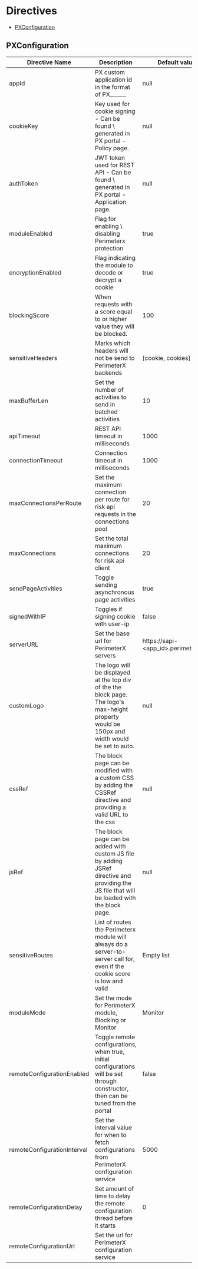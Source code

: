 Directives
===========================================

- [PXConfiguration](#px-config)

## <a name="#px-config"></a>PXConfiguration

|Directive Name| Description   | Default value   | Values  | Note |
|--------------|---------------|-----------------|---------|------|
|appId|PX custom application id in the format of PX______|null|String|mandatory|
|cookieKey|Key used for cookie signing - Can be found \ generated in PX portal - Policy page.|null|String|mandatory|
|authToken|JWT token used for REST API - Can be found \ generated in PX portal - Application page.|null|String|mandatory|
|moduleEnabled|Flag for enabling \ disabling Perimeterx protection|true|Boolean| |
|encryptionEnabled|Flag indicating the module to decode or decrypt a cookie|true|Boolean| |
|blockingScore|When requests with a score equal to or higher value they will be blocked.|100|Number| |
|sensitiveHeaders|Marks which headers will not be send to PerimeterX backends|[cookie, cookies]|Set<String> | |
|maxBufferLen|Set the number of activities to send in batched activities|10|Number| |
|apiTimeout |REST API timeout in milliseconds|1000|Number|Milliseconds|
|connectionTimeout|Connection timeout in milliseconds|1000|Number|Milliseconds|
|maxConnectionsPerRoute|Set the maximum connection per route for risk api requests in the connections pool|20|Number| |
|maxConnections|Set the total maximum connections for risk api client|20|Number| |
|sendPageActivities|Toggle sending asynchronous page activities|true|Boolean| |
|signedWithIP|Toggles if signing cookie with user-ip|false|Boolean|Must be aligned in portal|
|serverURL|Set the base url for PerimeterX servers|https://sapi-\<app_id>.perimeterx.net|String| |
|customLogo|The logo will be displayed at the top div of the the block page. The logo's max-height property would be 150px and width would be set to auto.|null|String| |
|cssRef|The block page can be modified with a custom CSS by adding the CSSRef directive and providing a valid URL to the css|null|String| |
|jsRef|The block page can be added with custom JS file by adding JSRef directive and providing the JS file that will be loaded with the block page.|null|String| |
|sensitiveRoutes|List of routes the Perimeterx module will always do a server-to-server call for, even if the cookie score is low and valid|Empty list|Set<String>| |
|moduleMode|Set the mode for PerimeterX module, Blocking or Monitor|Monitor|ModuleMode|enum|
|remoteConfigurationEnabled|Toggle remote configurations, when true, initial configurations will be set through constructor, then can be tuned from the portal|false|Boolean| |
|remoteConfigurationInterval|Set the interval value for when to fetch configurations from PerimeterX configuration service|5000|Number|Milliseconds|
|remoteConfigurationDelay|Set amount of time to delay the remote configuration thread before it starts|0|Number|Milliseconds|
|remoteConfigurationUrl|Set the url for PerimeterX configuration service||String| |
